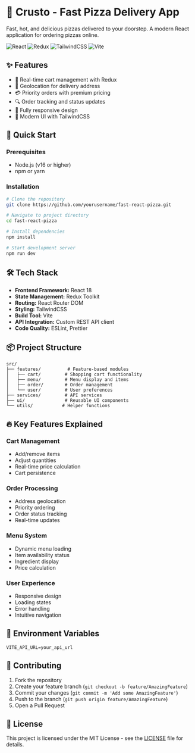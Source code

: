 # 🍕 Crusto - Fast Pizza Delivery App

Fast, hot, and delicious pizzas delivered to your doorstep. A modern React application for ordering pizzas online.

![React](https://img.shields.io/badge/React-18.2.0-blue)
![Redux](https://img.shields.io/badge/Redux-9.2.0-purple)
![TailwindCSS](https://img.shields.io/badge/TailwindCSS-3.4.17-teal)
![Vite](https://img.shields.io/badge/Vite-4.4.5-yellow)

## ✨ Features

- 🛒 Real-time cart management with Redux
- 📍 Geolocation for delivery address
- 💳 Priority orders with premium pricing
- 🔍 Order tracking and status updates
- 📱 Fully responsive design
- 🎨 Modern UI with TailwindCSS

## 🚀 Quick Start

### Prerequisites

- Node.js (v16 or higher)
- npm or yarn

### Installation

```bash
# Clone the repository
git clone https://github.com/yourusername/fast-react-pizza.git

# Navigate to project directory
cd fast-react-pizza

# Install dependencies
npm install

# Start development server
npm run dev
```

## 🛠️ Tech Stack

- **Frontend Framework:** React 18
- **State Management:** Redux Toolkit
- **Routing:** React Router DOM
- **Styling:** TailwindCSS
- **Build Tool:** Vite
- **API Integration:** Custom REST API client
- **Code Quality:** ESLint, Prettier

## 📦 Project Structure

```
src/
├── features/          # Feature-based modules
│   ├── cart/         # Shopping cart functionality
│   ├── menu/         # Menu display and items
│   ├── order/        # Order management
│   └── user/         # User preferences
├── services/         # API services
├── ui/               # Reusable UI components
└── utils/           # Helper functions
```

## 🔥 Key Features Explained

### Cart Management

- Add/remove items
- Adjust quantities
- Real-time price calculation
- Cart persistence

### Order Processing

- Address geolocation
- Priority ordering
- Order status tracking
- Real-time updates

### Menu System

- Dynamic menu loading
- Item availability status
- Ingredient display
- Price calculation

### User Experience

- Responsive design
- Loading states
- Error handling
- Intuitive navigation

## 📝 Environment Variables

```env
VITE_API_URL=your_api_url
```

## 🤝 Contributing

1. Fork the repository
2. Create your feature branch (`git checkout -b feature/AmazingFeature`)
3. Commit your changes (`git commit -m 'Add some AmazingFeature'`)
4. Push to the branch (`git push origin feature/AmazingFeature`)
5. Open a Pull Request

## 📜 License

This project is licensed under the MIT License - see the [LICENSE](LICENSE) file for details.
